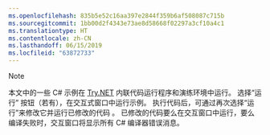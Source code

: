 ```yaml
---
ms.openlocfilehash: 835b5e52c16aa397e2844f359b6af508087c715b
ms.sourcegitcommit: 1bb00d2f4343e73ae8d58668f02297a3cf10a4c1
ms.translationtype: HT
ms.contentlocale: zh-CN
ms.lasthandoff: 06/15/2019
ms.locfileid: "63872733"
---
```


> [!NOTE]
> 本文中的一些 C# 示例在 [Try.NET](https://try.dot.net) 内联代码运行程序和演练环境中运行。 选择“运行”  按钮（若有），在交互式窗口中运行示例。 执行代码后，可通过再次选择“运行”来修改它并运行已修改的代码  。 已修改的代码要么在交互窗口中运行，要么编译失败时，交互窗口将显示所有 C# 编译器错误消息。  